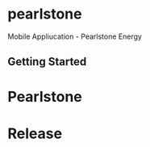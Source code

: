 # pearlstone

Mobile Appliucation - Pearlstone Energy 

## Getting Started


# Pearlstone


# Release
